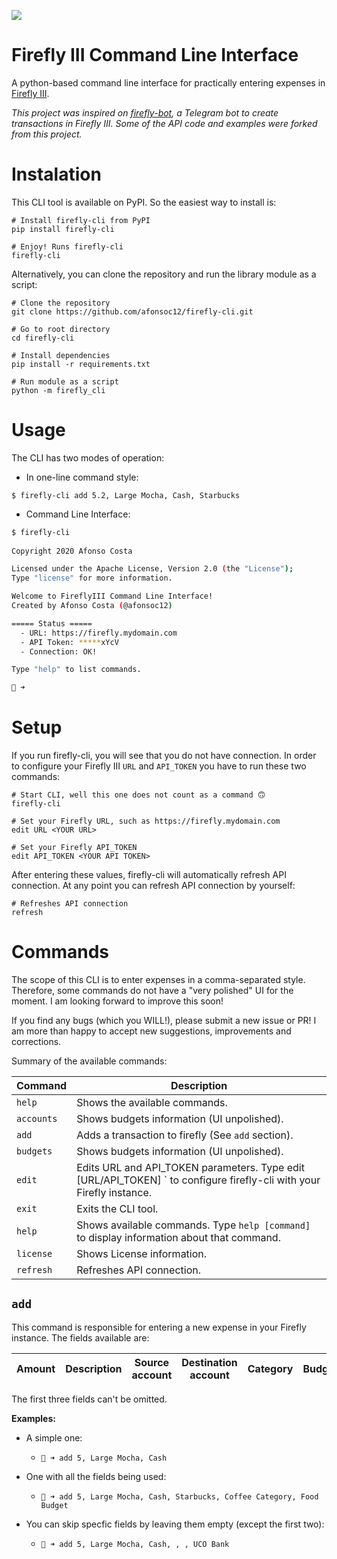 ![](https://www.firefly-iii.org/static/img/logo-small-new.png)

# Firefly III Command Line Interface

A python-based command line interface for practically entering expenses in [Firefly III](https://www.firefly-iii.org).

*This project was inspired on [firefly-bot](https://github.com/vjFaLk/firefly-bot), a Telegram bot to create transactions in Firefly III. Some of the API code and examples were forked from this project.*

# Instalation
This CLI tool is available on PyPI. So the easiest way to install is:
```shell
# Install firefly-cli from PyPI
pip install firefly-cli

# Enjoy! Runs firefly-cli
firefly-cli
```

Alternatively, you can clone the repository and run the library module as a script:
```shell
# Clone the repository
git clone https://github.com/afonsoc12/firefly-cli.git

# Go to root directory
cd firefly-cli

# Install dependencies
pip install -r requirements.txt

# Run module as a script
python -m firefly_cli
```

# Usage
The CLI has two modes of operation:
  - In one-line command style:
    
```shell
$ firefly-cli add 5.2, Large Mocha, Cash, Starbucks
```
  
  - Command Line Interface:
  
```bash
$ firefly-cli
    
Copyright 2020 Afonso Costa

Licensed under the Apache License, Version 2.0 (the "License");
Type "license" for more information.

Welcome to FireflyIII Command Line Interface!
Created by Afonso Costa (@afonsoc12)

===== Status =====
  - URL: https://firefly.mydomain.com
  - API Token: *****xYcV
  - Connection: OK!

Type "help" to list commands.

🐷 ➜
```

# Setup
If you run firefly-cli, you will see that you do not have connection.
In order to configure your Firefly III `URL` and `API_TOKEN` you have to run these two commands:

```shell
# Start CLI, well this one does not count as a command 🙃
firefly-cli

# Set your Firefly URL, such as https://firefly.mydomain.com
edit URL <YOUR URL>

# Set your Firefly API_TOKEN
edit API_TOKEN <YOUR API TOKEN>
```

After entering these values, firefly-cli will automatically refresh API connection. At any point you can refresh API connection by yourself:
```shell
# Refreshes API connection
refresh
```

# Commands
The scope of this CLI is to enter expenses in a comma-separated style. Therefore, some commands do not have a "very polished" UI for the moment. I am looking forward to improve this soon!

If you find any bugs (which you WILL!), please submit a new issue or PR! I am more than happy to accept new suggestions, improvements and corrections.

Summary of the available commands:

| Command  | Description                                                                                                                |
|----------|----------------------------------------------------------------------------------------------------------------------------|
| `help`     | Shows the available commands.                                                                                              |
| `accounts` | Shows budgets information (UI unpolished).                                                                                  |
| `add`      | Adds a transaction to firefly (See `add` section).                                                              |
| `budgets`  | Shows budgets information (UI unpolished).                                                                                  |
| `edit`     | Edits URL and API_TOKEN parameters. Type edit [URL/API_TOKEN] <VALUE>` to configure firefly-cli with your Firefly instance. |
| `exit`     | Exits the CLI tool.                                                                                                        |
| `help`     | Shows available commands. Type `help [command]` to display information about that command.                                   |
| `license`  | Shows License information.                                                                                                 |
| `refresh`  | Refreshes API connection.                                                                                                  |
## `add`
This command is responsible for entering a new expense in your Firefly instance.
The fields available are: 

| Amount | Description | Source account | Destination account | Category | Budget |
|:------:|:-----------:|:--------------:|:-------------------:|:--------:|:------:|

The first three fields can't be omitted.

**Examples:**
- A simple one:

  - `🐷 ➜ add 5, Large Mocha, Cash`

- One with all the fields being used:
 
  - `🐷 ➜ add 5, Large Mocha, Cash, Starbucks, Coffee Category, Food Budget`

- You can skip specfic fields by leaving them empty (except the first two):
  - `🐷 ➜ add 5, Large Mocha, Cash, , , UCO Bank` 

